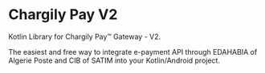# Chargily Pay V2

Kotlin Library for Chargily Pay™ Gateway - V2.

The easiest and free way to integrate e-payment API through EDAHABIA of Algerie Poste and CIB of SATIM into your Kotlin/Android project.
